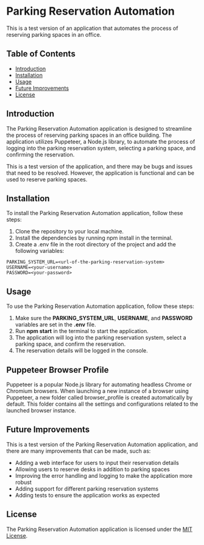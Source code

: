 # Parking Reservation Automation
This is a test version of an application that automates the process of reserving parking spaces in an office.

## Table of Contents
- [Introduction]()
- [Installation]()
- [Usage]()
- [Future Improvements]()
- [License]()
 
## Introduction
The Parking Reservation Automation application is designed to streamline the process of reserving parking spaces in an office building. The application utilizes Puppeteer, a Node.js library, to automate the process of logging into the parking reservation system, selecting a parking space, and confirming the reservation.

This is a test version of the application, and there may be bugs and issues that need to be resolved. However, the application is functional and can be used to reserve parking spaces.

## Installation
To install the Parking Reservation Automation application, follow these steps:

1. Clone the repository to your local machine.
2. Install the dependencies by running npm install in the terminal.
3. Create a .env file in the root directory of the project and add the following variables:


```
PARKING_SYSTEM_URL=<url-of-the-parking-reservation-system>
USERNAME=<your-username> 
PASSWORD=<your-password>
```


## Usage
To use the Parking Reservation Automation application, follow these steps:

1. Make sure the **PARKING_SYSTEM_URL**, **USERNAME**, and **PASSWORD** variables are set in the **.env** file.
2. Run **npm start** in the terminal to start the application.
3. The application will log into the parking reservation system, select a parking space, and confirm the reservation.
4. The reservation details will be logged in the console.

## Puppeteer Browser Profile
Puppeteer is a popular Node.js library for automating headless Chrome or Chromium browsers. When launching a new instance of a browser using Puppeteer, a new folder called browser_profile is created automatically by default. This folder contains all the settings and configurations related to the launched browser instance.

## Future Improvements
This is a test version of the Parking Reservation Automation application, and there are many improvements that can be made, such as:

* Adding a web interface for users to input their reservation details
* Allowing users to reserve desks in addition to parking spaces
* Improving the error handling and logging to make the application more robust
* Adding support for different parking reservation systems
* Adding tests to ensure the application works as expected

## License
The Parking Reservation Automation application is licensed under the [MIT License](https://opensource.org/license/mit/).